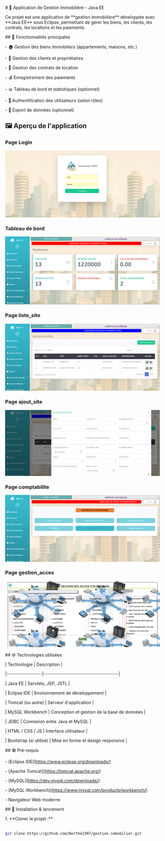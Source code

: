 \# 🏢 Application de Gestion Immobilière - Java EE



Ce projet est une application de \*\*gestion immobilière\*\* développée avec \*\*Java EE\*\* sous Eclipse, permettant de gérer les biens, les clients, les contrats, les locations et les paiements.



\## 📌 Fonctionnalités principales



\- 🏠 Gestion des biens immobiliers (appartements, maisons, etc.)

\- 👥 Gestion des clients et propriétaires

\- 🧾 Gestion des contrats de location

\- 💰 Enregistrement des paiements

\- 📊 Tableau de bord et statistiques (optionnel)

\- 🔐 Authentification des utilisateurs (selon rôles)

\- 📁 Export de données (optionnel)

## 🖼️ Aperçu de l'application

### Page Login
![Login](./screenshots/Login.png)

### Tableau de bord
![Dashboard](./screenshots/dashboard.png)

### Page liste_site
![liste_site](./screenshots/liste_site.png)

### Page ajout_site
![ajout_site](./screenshots/ajout_site.png)

### Page comptabilite
![comptabilite](./screenshots/comptabilite.png)

### Page gestion_acces
![gestion_acces](./screenshots/gestion_acces.png)


\## ⚙️ Technologies utilisées



| Technologie      | Description                          |

|------------------|--------------------------------------|

| Java EE          | Servlets, JSP, JSTL                  |

| Eclipse IDE      | Environnement de développement       |

| Tomcat (ou autre) | Serveur d'application                |

| MySQL Workbench  | Conception et gestion de la base de données |

| JDBC             | Connexion entre Java et MySQL        |

| HTML / CSS / JS  | Interface utilisateur                |

| Bootstrap (si utilisé) | Mise en forme et design responsive |



\## 🛠️ Pré-requis



\- \[Eclipse IDE](https://www.eclipse.org/downloads/)

\- \[Apache Tomcat](https://tomcat.apache.org/)

\- \[MySQL](https://dev.mysql.com/downloads/)

\- \[MySQL Workbench](https://www.mysql.com/products/workbench/)

\- Navigateur Web moderne



\## 🚀 Installation \& lancement



1\. \*\*Cloner le projet :\*\*



```bash

git clone https://github.com/Berthe1997/gestion-immobilier.git



